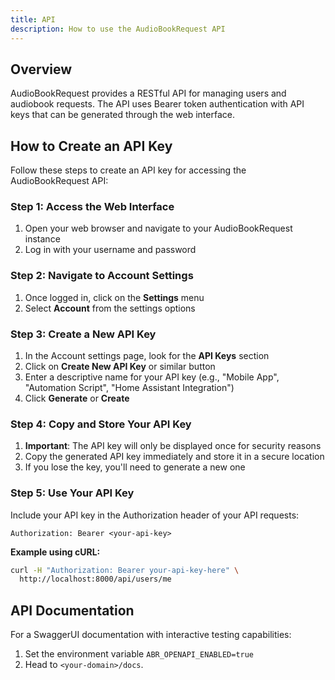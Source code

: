 ```yaml
---
title: API
description: How to use the AudioBookRequest API
---
```

## Overview

AudioBookRequest provides a RESTful API for managing users and audiobook requests. The API uses Bearer token authentication with API keys that can be generated through the web interface.

## How to Create an API Key

Follow these steps to create an API key for accessing the AudioBookRequest API:

### Step 1: Access the Web Interface

1. Open your web browser and navigate to your AudioBookRequest instance
2. Log in with your username and password

### Step 2: Navigate to Account Settings

1. Once logged in, click on the **Settings** menu
2. Select **Account** from the settings options

### Step 3: Create a New API Key

1. In the Account settings page, look for the **API Keys** section
2. Click on **Create New API Key** or similar button
3. Enter a descriptive name for your API key (e.g., "Mobile App", "Automation Script", "Home Assistant Integration")
4. Click **Generate** or **Create**

### Step 4: Copy and Store Your API Key

1. **Important**: The API key will only be displayed once for security reasons
2. Copy the generated API key immediately and store it in a secure location
3. If you lose the key, you'll need to generate a new one

### Step 5: Use Your API Key

Include your API key in the Authorization header of your API requests:

```
Authorization: Bearer <your-api-key>
```

**Example using cURL:**
```bash
curl -H "Authorization: Bearer your-api-key-here" \
  http://localhost:8000/api/users/me
```

## API Documentation

For a SwaggerUI documentation with interactive testing capabilities:

1. Set the environment variable `ABR_OPENAPI_ENABLED=true`
2. Head to `<your-domain>/docs`.
